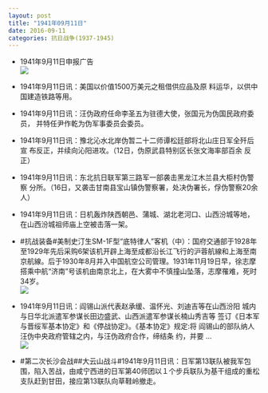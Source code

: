 ```yaml
---
layout: post
title: "1941年09月11日"
date: 2016-09-11
categories: 抗日战争(1937-1945)
---
```


<meta name="referrer" content="no-referrer" />

- 1941年9月11日申报广告 <br/><img src="https://ww1.sinaimg.cn/large/aca367d8jw1f7q1jn8a6jj20pb0kidkd.jpg" />

- 1941年9月11日讯：美国以价值1500万美元之租借供应品及原 料运华，以供中国建造铁路等用。 

- 1941年9月11日讯：汪伪政府任命李圣五为驻德大使，张国元为伪国民政府委员， 并特任尹作乾为伪军事委员会委员。 

- 1941年9月11日讯：豫北沁水北岸伪暂二十二师谭松廷部将北山庄日军全歼后宣 布反正，并续向沁阳进攻。（12日，伪原武县特别区长张文海率部百余 反正） 

- 1941年9月11日讯：东北抗日联军第三路军一部袭击黑龙江木兰县大柜村伪警察 分所。（16日，又袭击甘南县宝山镇伪警察署，处决伪署长，俘伪警察20余人） 

- 1941年9月11日讯：日机轰炸陕西朝邑、蒲城、湖北老河口、山西汾城等地，在山西汾城祖师庙上空被击落一架。 

- #抗战装备#美制史汀生SM-1F型“底特律人”客机（中）：国府交通部于1928年至1929年先后采购6架该机开辟上海至成都沿长江飞行的沪蓉航線和上海至南京航線。后于1930年8月并入中国航空公司管理。1931年11月19日早，徐志摩搭乘中航“济南”号该机由南京北上，在大雾中不慎撞山坠落，志摩罹难，死时34岁。 <br/><img src="https://ww2.sinaimg.cn/large/aca367d8jw1f7pezkh52sj20640kv40l.jpg" />

- 1941年9月11日讯：阎锡山派代表赵承缓、温怀光、刘迪吉等在山西汾阳 城内与日华北派遣军参谋长田边盛武、山西派遣军参谋长楠山秀吉等 签订《日本军与晋绥军基本协定》和《停战协定》。《基本协定》规定:将 阎锡山的部队纳人汪伪中央政府管辖之内，与汪伪政府合作，缔结条 约，并要 ... <br/><img src="https://ww3.sinaimg.cn/large/aca367d8jw1f7pd91z5gmj20c80ftgny.jpg" />

- #第二次长沙会战##大云山战斗#1941年9月11日讯：日军第13联队被我军包围，陷入苦战，由咸宁西进的日军第40师团以１个步兵联队为基干组成的重松支队赶到甘田，接应第13联队向草鞋岭撤走。 

